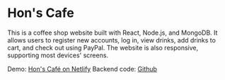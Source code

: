 # Hon's Cafe

This is a coffee shop website built with React, Node.js, and MongoDB. It allows users to register new accounts, log in, view drinks, add drinks to cart, and check out using PayPal. The website is also responsive, supporting most devices' screens.

Demo: [Hon's Café on Netlify](https://hons-cafe.netlify.app/)
Backend code: [Github](https://github.com/lqdquangdinh/hons-cafe-backend)
